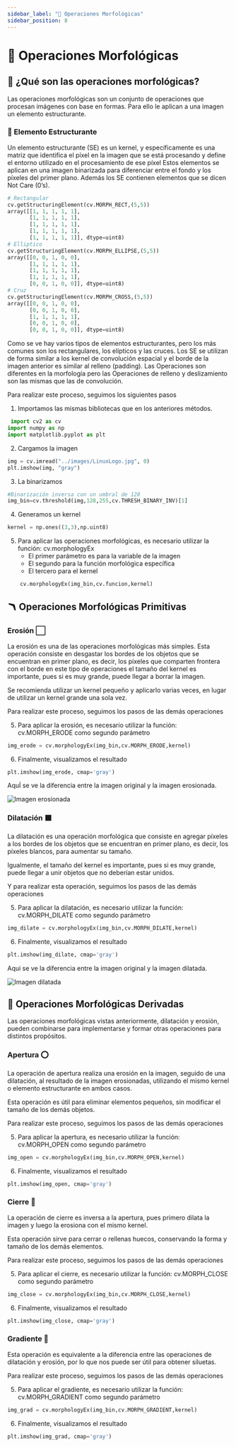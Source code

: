 ```yaml
---
sidebar_label: "🐼 Operaciones Morfológicas"
sidebar_position: 8
---
```


# 🐼 Operaciones Morfológicas

## 📝 ¿Qué son las operaciones morfológicas?

Las operaciones morfológicas son un conjunto de operaciones que procesan imágenes con base en formas. Para ello le aplican a una imagen un elemento estructurante.

### 🔳 Elemento Estructurante

Un elemento estructurante (SE) es un kernel, y específicamente es una matriz que identifica el píxel en la imagen que se está procesando y define el entorno utilizado en el procesamiento de ese píxel
Estos elementos se aplican en una imagen binarizada para diferenciar entre el fondo y los píxeles del primer plano. Además los SE contienen elementos que se dicen Not Care (0’s).

```Python title="Ejemplos de un elemento estructurante"
# Rectangular
cv.getStructuringElement(cv.MORPH_RECT,(5,5))
array([[1, 1, 1, 1, 1],
       [1, 1, 1, 1, 1],
       [1, 1, 1, 1, 1],
       [1, 1, 1, 1, 1],
       [1, 1, 1, 1, 1]], dtype=uint8)
# Elliptico
cv.getStructuringElement(cv.MORPH_ELLIPSE,(5,5))
array([[0, 0, 1, 0, 0],
       [1, 1, 1, 1, 1],
       [1, 1, 1, 1, 1],
       [1, 1, 1, 1, 1],
       [0, 0, 1, 0, 0]], dtype=uint8)
# Cruz
cv.getStructuringElement(cv.MORPH_CROSS,(5,5))
array([[0, 0, 1, 0, 0],
       [0, 0, 1, 0, 0],
       [1, 1, 1, 1, 1],
       [0, 0, 1, 0, 0],
       [0, 0, 1, 0, 0]], dtype=uint8)
```

Como se ve hay varios tipos de elementos estructurantes, pero los más comunes son los rectangulares, los elípticos y las cruces.
Los SE se utilizan de forma similar a los kernel de convolución espacial y el borde de la imagen anterior es similar al relleno (padding). Las Operaciones son diferentes en la morfología pero las Operaciones de relleno y deslizamiento son las mismas que las de convolución.

Para realizar este proceso, seguimos los siguientes pasos

1. Importamos las mismas bibliotecas que en los anteriores métodos.

```python title="Importar bibliotecas"
 import cv2 as cv
import numpy as np
import matplotlib.pyplot as plt
```

2. Cargamos la imagen

```python title="Leer imagen"
img = cv.imread("../images/LinuxLogo.jpg", 0)
plt.imshow(img, "gray")
```

3. La binarizamos

```python title="Binarizar imagen"
#Binarización inversa con un umbral de 128
img_bin=cv.threshold(img,128,255,cv.THRESH_BINARY_INV)[1]
```

4. Generamos un kernel

```python title="Definir kernel"
kernel = np.ones((3,3),np.uint8)
```

5. Para aplicar las operaciones morfológicas, es necesario utilizar la función: cv.morphologyEx
   - El primer parámetro es para la variable de la imagen
   - El segundo para la función morfológica específica
   - El tercero para el kernel

```python title="Función morfológica"
    cv.morphologyEx(img_bin,cv.funcion,kernel)
```

## 🪃 Operaciones Morfológicas Primitivas

### Erosión ⬜

La erosión es una de las operaciones morfológicas más simples. Esta operación consiste en desgastar los bordes de los objetos que se encuentran en primer plano, es decir, los píxeles que comparten frontera con el borde en este tipo de operaciones el tamaño del kernel es importante, pues si es muy grande, puede llegar a borrar la imagen.

Se recomienda utilizar un kernel pequeño y aplicarlo varias veces, en lugar de utilizar un kernel grande una sola vez.

Para realizar este proceso, seguimos los pasos de las demás operaciones

5. Para aplicar la erosión, es necesario utilizar la función: cv.MORPH_ERODE como segundo parámetro

```python title="Aplica función de erosión"
img_erode = cv.morphologyEx(img_bin,cv.MORPH_ERODE,kernel)
```

6. Finalmente, visualizamos el resultado

```python title="Plotear imagen"
plt.imshow(img_erode, cmap='gray')
```

AquÍ se ve la diferencia entre la imagen original y la imagen erosionada.

![Imagen erosionada](/img/procesamiento-de-imagenes/imagenes/opmorf/erode.png)

### Dilatación ⬛

La dilatación es una operación morfológica que consiste en agregar píxeles a los bordes de los objetos que se encuentran en primer plano, es decir, los píxeles blancos, para aumentar su tamaño.

Igualmente, el tamaño del kernel es importante, pues si es muy grande, puede llegar a unir objetos que no deberían estar unidos.

Y para realizar esta operación, seguimos los pasos de las demás operaciones

5. Para aplicar la dilatación, es necesario utilizar la función: cv.MORPH_DILATE como segundo parámetro

```python title="Aplica función de dilatación"
img_dilate = cv.morphologyEx(img_bin,cv.MORPH_DILATE,kernel)
```

6. Finalmente, visualizamos el resultado

```python title="Plotear imagen"
plt.imshow(img_dilate, cmap='gray')
```

Aqui se ve la diferencia entre la imagen original y la imagen dilatada.

![Imagen dilatada](/img/procesamiento-de-imagenes/imagenes/opmorf/dil.png)

## 🎨 Operaciones Morfológicas Derivadas

Las operaciones morfológicas vistas anteriormente, dilatación y erosión, pueden combinarse para implementarse y formar otras operaciones para distintos propósitos.

### Apertura ⭕

La operación de apertura realiza una erosión en la imagen, seguido de una dilatación, al resultado de la imagen erosionadas, utilizando el mismo kernel o elemento estructurante en ambos casos.

Esta operación es útil para eliminar elementos pequeños, sin modificar el tamaño de los demás objetos.

Para realizar este proceso, seguimos los pasos de las demás operaciones

5. Para aplicar la apertura, es necesario utilizar la función: cv.MORPH_OPEN como segundo parámetro

```python title="Aplica función de apertura"
img_open = cv.morphologyEx(img_bin,cv.MORPH_OPEN,kernel)
```

6. Finalmente, visualizamos el resultado

```python title="Plotear imagen"
plt.imshow(img_open, cmap='gray')
```

### Cierre 🔴

La operación de cierre es inversa a la apertura, pues primero dilata la imagen y luego la erosiona con el mismo kernel.

Esta operación sirve para cerrar o rellenas huecos, conservando la forma y tamaño de los demás elementos.

Para realizar este proceso, seguimos los pasos de las demás operaciones

5. Para aplicar el cierre, es necesario utilizar la función: cv.MORPH_CLOSE como segundo parámetro

```python title="Aplica función de cierre"
img_close = cv.morphologyEx(img_bin,cv.MORPH_CLOSE,kernel)
```

6. Finalmente, visualizamos el resultado

```python title="Plotear imagen"
plt.imshow(img_close, cmap='gray')
```

### Gradiente 🔲

Esta operación es equivalente a la diferencia entre las operaciones de dilatación y erosión, por lo que nos puede ser útil para obtener siluetas.

Para realizar este proceso, seguimos los pasos de las demás operaciones

5. Para aplicar el gradiente, es necesario utilizar la función: cv.MORPH_GRADIENT como segundo parámetro

```python title="Aplica función gradiente"
img_grad = cv.morphologyEx(img_bin,cv.MORPH_GRADIENT,kernel)
```

6. Finalmente, visualizamos el resultado

```python title="Plotear imagen"
plt.imshow(img_grad, cmap='gray')
```
